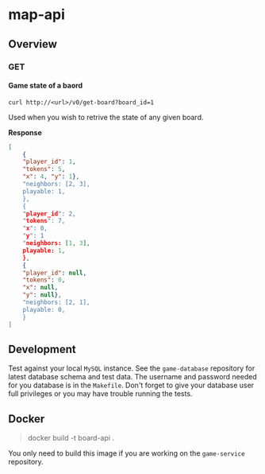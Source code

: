 # map-api

## Overview

### GET

#### Game state of a baord

`curl http://<url>/v0/get-board?board_id=1`

Used when you wish to retrive the state of any given board.

**Response**

``` json
[
    {
    "player_id": 1,
    "tokens": 5,
    "x": 4, "y": 1},
    "neighbors: [2, 3],
    playable: 1,
    },
    {
    "player_id": 2,
    "tokens": 7,
    "x": 0,
    "y": 1
    "neighbors: [1, 3],
    playable: 1,
    },
    {
    "player_id": null,
    "tokens": 0,
    "x": null,
    "y": null},
    "neighbors: [2, 1],
    playable: 0,
    }
]
```

## Development

Test against your local `MySQL` instance. See the `game-database` repository
for latest database schema and test data. The username and password needed for
you database is in the `Makefile`. Don't forget to give your database user full
privileges or you may have trouble running the tests.

## Docker

> docker build -t board-api .

You only need to build this image if you are working on the `game-service`
repository.
